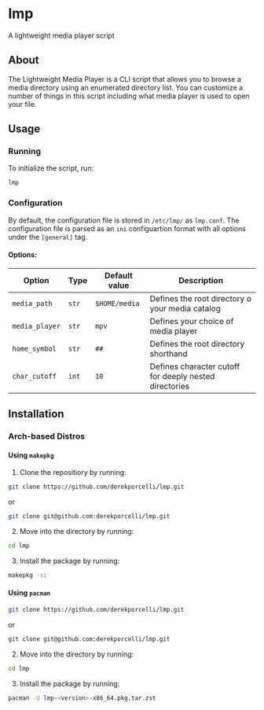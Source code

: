# lmp
A lightweight media player script

## About
The Lightweight Media Player is a CLI script that allows you to browse a media directory using an enumerated directory list. You can customize a number of things in this script including what media player is used to open your file. 

## Usage
### Running
To initialize the script, run:
```bash
lmp
```

### Configuration
By default, the configuration file is stored in ```/etc/lmp/``` as ```lmp.conf```. The configuration file is parsed as an ```ini``` configuartion format with all options under the ```[general]``` tag.

#### Options:
|Option|Type|Default value|Description|
|-|-|-|-|
|```media_path```|```str```|```$HOME/media```|Defines the root directory o your media catalog|
|```media_player```|```str```|```mpv```|Defines your choice of media player|
|```home_symbol```|```str```|```##```|Defines the root directory shorthand|
|```char_cutoff```|```int```|```10```|Defines character cutoff for deeply nested directories|

## Installation

### Arch-based Distros

#### Using ```makepkg```
1. Clone the repositiory by running:
```bash
git clone https://github.com/derekporcelli/lmp.git
```
or
```bash
git clone git@github.com:derekporcelli/lmp.git
```
2. Move into the directory by running:
```bash
cd lmp
```
3. Install the package by running:
```bash
makepkg -si
``` 

#### Using ```pacman```

```bash
git clone https://github.com/derekporcelli/lmp.git
```
or
```bash
git clone git@github.com:derekporcelli/lmp.git
```
2. Move into the directory by running:
```bash
cd lmp
```
3. Install the package by running:
```bash
pacman -U lmp-<version>-x86_64.pkg.tar.zst
``` 